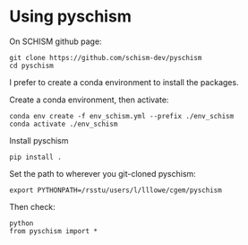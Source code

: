# Using pyschism

On SCHISM github page:
```
git clone https://github.com/schism-dev/pyschism
cd pyschism
```

I prefer to create a conda environment to install the packages.

Create a conda environment, then activate:
```
conda env create -f env_schism.yml --prefix ./env_schism
conda activate ./env_schism
```

Install pyschism
```
pip install .
```

Set the path to wherever you git-cloned pyschism:
```
export PYTHONPATH=/rsstu/users/l/lllowe/cgem/pyschism
```

Then check:
```
python
from pyschism import *
```
